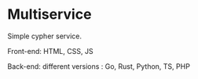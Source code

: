 # Multiservice

Simple cypher service.

Front-end: HTML, CSS, JS

Back-end: different versions : Go, Rust, Python, TS, PHP
